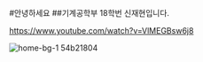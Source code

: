 #안녕하세요
##기계공학부 18학번 신재현입니다.

https://www.youtube.com/watch?v=VlMEGBsw6j8

![home-bg-1 54b21804](https://user-images.githubusercontent.com/101272544/157808439-ea083a12-fedc-4366-8a1a-863e1147d6ba.png)
